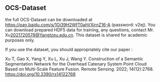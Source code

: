 ## OCS-Dataset

the full OCS-Dataset can be downloaded at https://pan.baidu.com/s/1Oi39H2WfT0ahVXirnZ16-A (password: v2ej). You can download prepared HDF5 data for training, any questions, contact Mr. Xu<2021720578@Yangtzeu.edu.cn>.  This dataset is shared for academic purposes only.

If you use the dataset, you should appropriately cite our paper :

Xu T, Gao X, Yang Y, Xu L, Xu J, Wang Y. Construction of a Semantic Segmentation Network for the Overhead Catenary System Point Cloud Based on Multi-Scale Feature Fusion. Remote Sensing. 2022; 14(12):2768. https://doi.org/10.3390/rs14122768
